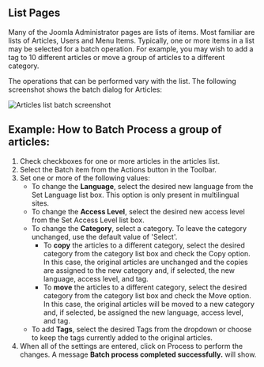 <!-- Filename: Help6.x:List_Batch_Process / Display title: List Batch Process -->

## List Pages

Many of the Joomla Administrator pages are lists of items. Most familiar are
lists of Articles, Users and Menu Items. Typically, one or more items in a
list may be selected for a batch operation. For example, you may wish to add
a tag to 10 different articles or move a group of articles to a different
category.

The operations that can be performed vary with the list. The following
screenshot shows the batch dialog for Articles:

![Articles list batch screenshot](../../../en/images/common-elements/articles-list-batch.png "")

## Example: How to Batch Process a group of articles:

1.  Check checkboxes for one or more articles in the articles list.
2.  Select the Batch item from the Actions button in the Toolbar.
3.  Set one or more of the following values:
    - To change the **Language**, select the desired new language from
      the Set Language list box. This option is only present in multilingual
	  sites.
    - To change the **Access Level**, select the desired new access
      level from the Set Access Level list box.
    - To change the **Category**, select a category. To leave the
      category unchanged, use the default value of 'Select'.
      - To **copy** the articles to a different category, select the
        desired category from the category list box and check the Copy
        option. In this case, the original articles are unchanged and
        the copies are assigned to the new category and, if selected,
        the new language, access level, and tag.
      - To **move** the articles to a different category, select the
        desired category from the category list box and check the Move
        option. In this case, the original articles will be moved to a
        new category and, if selected, be assigned the new language,
        access level, and tag.
    - To add **Tags**, select the desired Tags from the dropdown or
      choose to keep the tags currently added to the original articles.
4.  When all of the settings are entered, click on Process to perform
    the changes. A message **Batch process completed successfully.**
    will show.
